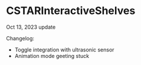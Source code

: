 # CSTARInteractiveShelves

Oct 13, 2023 update

Changelog:
- Toggle integration with ultrasonic sensor
- Animation mode geeting stuck